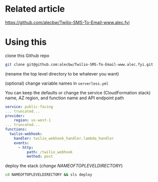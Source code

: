 # Related article

https://github.com/alecbw/Twilio-SMS-To-Email-www.alec.fyi

# Using this

clone this Github repo

```bash
git clone git@github.com:alecbw/Twilio-SMS-To-Email-www.alec.fyi.git
```
(rename the top level directory to be whatever you want)

(optional) change variable names in `serverless.yml`

You can keep the defaults or change the service (CloudFormation stack) name, AZ region, and function name and API endpoint path
```yaml
service: public-facing
... truncated...
provider:
    region: us-west-1
... truncated...
functions:
  twilio-webhook:
    handler: twilio_webhook_handler.lambda_handler
    events:
      - http:
          path: /twilio_webhook
          method: post
```

deploy the stack (_change NAMEOFTOPLEVELDIRECTORY_)
```bash
cd NAMEOFTOPLEVELDIRECTORY && sls deploy
```
